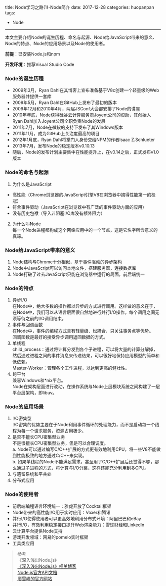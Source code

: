 title: Node学习之路(1)-Node简介
date: 2017-12-28
categories: huopanpan
tags: 
- Node
---

本文主要介绍Node的诞生历程、命名与起源、Node给JavaScript带来的意义、Node的特点、Node的应用场景以及Node的使用者。

<!--more-->
**前提**：已安装Node.js和npm

**开发环境**：推荐Visual Studio Code

### Node的诞生历程
* 2009年3月，Ryan Dahl在其博客上宣布准备基于V8c创建一个轻量级的Web服务器并提供一套库
* 2009年5月，Ryan Dahl在GitHub上发布了最初的版本
* 2009年12月和2010年4月，两届JSConf大会都安排了Node的讲座
* 2010年年底，Node获得硅谷云计算服务商Joyent公司的资助，其创始人Ryan Dahl加入Joyent公司全职负责Node的发展
* 2011年7月，Node在微软的支持下发布了其Windows版本
* 2011年11月，成为GitHub上关注度最高的项目
* 2012年1月底，Ryan Dahl将掌门人身份交给NPM的作者Isaac Z.Schlueter
* 2013年7月，发布Node的稳定版本v0.10.13
* 随后，Node的发布计划主要集中在性能提升上，在v0.14之后，正式发布v1.0版本

### Node的命名与起源
1. 为什么是JavaScript
  * 高性能（Chrome浏览器的JavaScript引擎V8在浏览器中摘得性能第一的桂冠）
  * 符合事件驱动（JavaScript在浏览器中有广泛的事件驱动方面的应用）
  * 没有历史包袱（导入非阻塞I/O库没有额外阻力）
2. 为什么叫Node   
每一个Node进程都构成这个网络应用中的一个节点，这是它名字所含意义的真谛。

### Node给JavaScript带来的意义
1. Node结构与Chrome十分相似，基于事件驱动的异步架构
2. Node中JavaScript可以访问本地文件，搭建服务器，连接数据库
3. Node打破了过去JavaScript只能在浏览器中运行的局面，前后端统一

### Node的特点
1. 异步I/O  
	在Node中，绝大多数的操作都以异步的方式进行调用。这样做的意义在于，在Node中，我们可以从语言层面很自然地进行并行I/O操作。每个调用之间无须等待之前的I/O调用结束。
2. 事件与回调函数   
   在Node中，事件的编程方式具有轻量级、松耦合、只关注事务点等优势。   
   回调函数是最好的接受异步调用返回数据的方式。
3. 单线程   
   child_process：通过将计算分发到各个子进程，可以将大量的计算分解掉，然后通过进程之间的事件消息来传递结果，可以很好地保持应用模型的简单和低依赖。   
   Master-Worker：管理各个工作进程，以达到更高的健壮性。
4. 跨平台   
   兼容Windows和*nix平台。    
   Node在架构层面进行改动，在操作系统与Node上层模块系统之间构建了一层平台层架构，即libuv。

### Node的应用场景
1. I/O密集型   
   I/O密集的优势主要在于Node利用事件循环的处理能力，而不是启动每一个线程为每一个请求服务，资源占用极少。
2. 是否不擅长CPU密集型业务  
   不是很擅长CPU密集型业务，但是可以合理调度。   
   a. Node可以通过编写C/C++扩展的方式更有效地利用CPU，将一些V8不能做到性能极致的地方通过C/C++来实现。   
   b. 如果单线程的Node不能满足需求，甚至用了C/C++扩展后还觉得不够，那么通过子进程的方式，将计算与I/O分离，这样还能充分利用到多CPU。
3. 与遗留系统和平共处
4. 分布式应用

### Node的使用者     
* 前后端编程语言环境统一：雅虎开放了Cocktail框架
* Node带来的高性能I/O用于实时应用：Voxer和腾讯
* 并行I/O使得使用者可以更高效地利用分布式环境：阿里巴巴和eBay
* 并行I/O，有效利用稳定接口提升Web渲染能力：雪球财经和Linkedln
* 云计算平台提供Node支持
* 游戏开发领域：网易的pomelo实时框架
* 工具类应用

> 参考  
>《深入浅出Node.js》  
>[《深入浅出Node.js》相关博客 ](https://www.cnblogs.com/wawahaha/p/4391388.html)    
> [Node.js官方API文档](https://nodejs.org/dist/latest-v8.x/docs/api/)  
> [廖雪峰的官方网站](https://www.liaoxuefeng.com/wiki/001434446689867b27157e896e74d51a89c25cc8b43bdb3000/001434501245426ad4b91f2b880464ba876a8e3043fc8ef000)  















